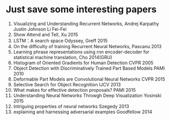 # Just save some interesting papers
1. Visualizing and Understanding Recurrent Networks, Andrej Karpathy Justin Johnson Li Fei-Fei
2. Show Attend and Tell, Xu 2015 
3. LSTM：A search space Odyssey, Greff 2015
4. On the difficulty of training Recurrent Neural Networks, Pascanu 2013
5. Learning phrase representations using rnn encoder-decoder for statistical machine translation, Cho 2014(GRU)
6. Histogram of Oriented Gradients for Human Detection CVPR 2005
7. Object Detection with Discriminatively Trained Part Based Models PAMI 2010
8. Deformable Part Models are Convolutional Neural Networks CVPR 2015
9. Selective Search for Object Recognition IJCV 2013
10. What makes for effective detection proposals? PAMI 2015
11. Understanding Neural Networks Throwgh Deep Visualization Yosinski 2015
12. Intriguing properties of neural networks Szegedy 2013
13. explaining and harnessing adversarial examples Goodfellow 2014
